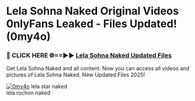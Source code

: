 # Lela Sohna Naked Original Videos 0nlyFans Leaked - Files Updated! (0my4o)

<h3>🔴 CLICK HERE 🌐==►► <a href="https://tinyurl.com/yckcrads" rel="nofollow">Lela Sohna Naked Updated Files</a></h3>

Get Lela Sohna Naked and all content. Now you can access all videos and pictures of Lela Sohna Naked. New Updated Files 2025!

[![0my4o](https://i.imgur.com/hpKpOFt.gif)](https://tinyurl.com/yckcrads)
lela star naked<br>
lela rochon naked